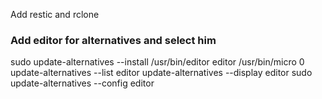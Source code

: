 Add restic and rclone

### Add editor for alternatives and select him
sudo update-alternatives --install /usr/bin/editor editor /usr/bin/micro 0
update-alternatives --list editor
update-alternatives --display editor
sudo update-alternatives --config editor
